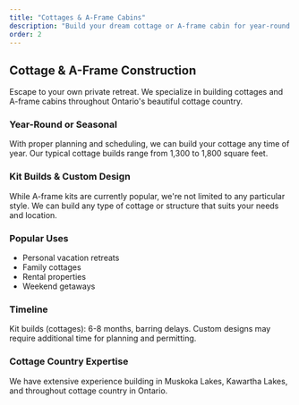 ```yaml
---
title: "Cottages & A-Frame Cabins"
description: "Build your dream cottage or A-frame cabin for year-round enjoyment or seasonal getaways."
order: 2
---
```


## Cottage & A-Frame Construction

Escape to your own private retreat. We specialize in building cottages and A-frame cabins throughout Ontario's beautiful cottage country.

### Year-Round or Seasonal

With proper planning and scheduling, we can build your cottage any time of year. Our typical cottage builds range from 1,300 to 1,800 square feet.

### Kit Builds & Custom Design

While A-frame kits are currently popular, we're not limited to any particular style. We can build any type of cottage or structure that suits your needs and location.

### Popular Uses

- Personal vacation retreats
- Family cottages
- Rental properties
- Weekend getaways

### Timeline

Kit builds (cottages): 6-8 months, barring delays. Custom designs may require additional time for planning and permitting.

### Cottage Country Expertise

We have extensive experience building in Muskoka Lakes, Kawartha Lakes, and throughout cottage country in Ontario.
